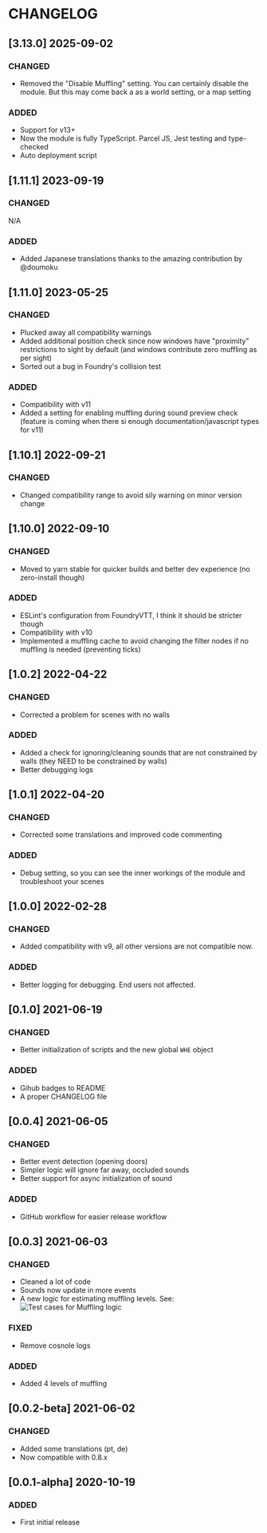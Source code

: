 # CHANGELOG

## [3.13.0] 2025-09-02

### CHANGED

- Removed the "Disable Muffling" setting. You can certainly disable the module. But this may come back a as a world setting, or a map setting

### ADDED

- Support for v13+
- Now the module is fully TypeScript. Parcel JS, Jest testing and type-checked
- Auto deployment script

## [1.11.1] 2023-09-19

### CHANGED

N/A

### ADDED

-  Added Japanese translations thanks to the amazing contribution by @doumoku

## [1.11.0] 2023-05-25

### CHANGED

-   Plucked away all compatibility warnings
-   Added additional position check since now windows have "proximity" restrictions to sight by default (and windows contribute zero muffling as per sight)
-   Sorted out a bug in Foundry's collision test

### ADDED

- Compatibility with v11
- Added a setting for enabling muffling during sound preview check (feature is coming when there si enough documentation/javascript types for v11)


## [1.10.1] 2022-09-21

### CHANGED

-   Changed compatibility range to avoid sily warning on minor version change

## [1.10.0] 2022-09-10

### CHANGED

-   Moved to yarn stable for quicker builds and better dev experience (no zero-install though)

### ADDED

- ESLint's configuration from FoundryVTT, I think it should be stricter though
- Compatibility with v10
- Implemented a muffling cache to avoid changing the filter nodes if no muffling is needed (preventing ticks)

## [1.0.2] 2022-04-22

### CHANGED

-   Corrected a problem for scenes with no walls

### ADDED

-   Added a check for ignoring/cleaning sounds that are not constrained by walls (they NEED to be constrained by walls)
-   Better debugging logs

## [1.0.1] 2022-04-20

### CHANGED

-   Corrected some translations and improved code commenting

### ADDED

-   Debug setting, so you can see the inner workings of the module and troubleshoot your scenes

## [1.0.0] 2022-02-28

### CHANGED

-   Added compatibility with v9, all other versions are not compatible now.

### ADDED

-   Better logging for debugging. End users not affected.

## [0.1.0] 2021-06-19

### CHANGED

-   Better initialization of scripts and the new global `WHE` object

### ADDED

-   Gihub badges to README
-   A proper CHANGELOG file

## [0.0.4] 2021-06-05

### CHANGED

-   Better event detection (opening doors)
-   Simpler logic will ignore far away, occluded sounds
-   Better support for async initialization of sound

### ADDED

-   GitHub workflow for easier release workflow

## [0.0.3] 2021-06-03

### CHANGED

-   Cleaned a lot of code
-   Sounds now update in more events
-   A new logic for estimating muffling levels. See:
    ![Test cases for Muffling logic](https://raw.githubusercontent.com/SebaSOFT/walls-have-ears/develop/mufflingLogic.jpg)

### FIXED

-   Remove cosnole logs

### ADDED

-   Added 4 levels of muffling

## [0.0.2-beta] 2021-06-02

### CHANGED

-   Added some translations (pt, de)
-   Now compatible with 0.8.x

## [0.0.1-alpha] 2020-10-19

### ADDED

-   First initial release
